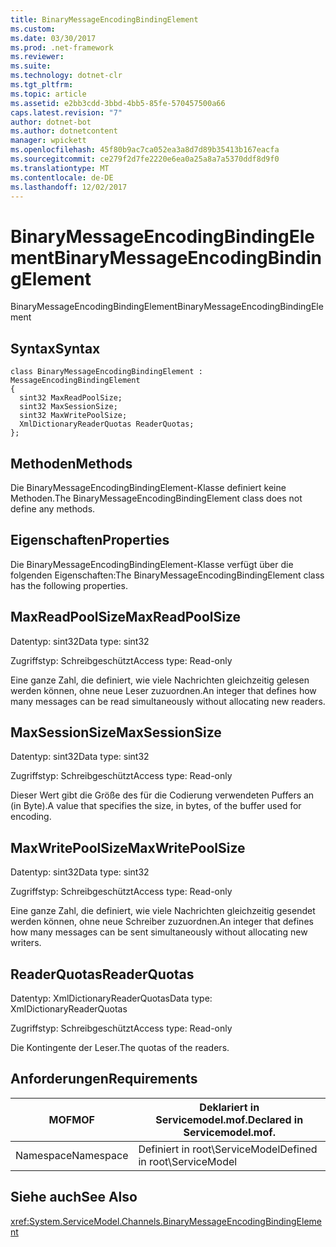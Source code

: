 ```yaml
---
title: BinaryMessageEncodingBindingElement
ms.custom: 
ms.date: 03/30/2017
ms.prod: .net-framework
ms.reviewer: 
ms.suite: 
ms.technology: dotnet-clr
ms.tgt_pltfrm: 
ms.topic: article
ms.assetid: e2bb3cdd-3bbd-4bb5-85fe-570457500a66
caps.latest.revision: "7"
author: dotnet-bot
ms.author: dotnetcontent
manager: wpickett
ms.openlocfilehash: 45f80b9ac7ca052ea3a8d7d89b35413b167eacfa
ms.sourcegitcommit: ce279f2d7fe2220e6ea0a25a8a7a5370ddf8d9f0
ms.translationtype: MT
ms.contentlocale: de-DE
ms.lasthandoff: 12/02/2017
---
```

# <a name="binarymessageencodingbindingelement"></a><span data-ttu-id="a0a7c-102">BinaryMessageEncodingBindingElement</span><span class="sxs-lookup"><span data-stu-id="a0a7c-102">BinaryMessageEncodingBindingElement</span></span>
<span data-ttu-id="a0a7c-103">BinaryMessageEncodingBindingElement</span><span class="sxs-lookup"><span data-stu-id="a0a7c-103">BinaryMessageEncodingBindingElement</span></span>  
  
## <a name="syntax"></a><span data-ttu-id="a0a7c-104">Syntax</span><span class="sxs-lookup"><span data-stu-id="a0a7c-104">Syntax</span></span>  
  
```  
class BinaryMessageEncodingBindingElement : MessageEncodingBindingElement  
{  
  sint32 MaxReadPoolSize;  
  sint32 MaxSessionSize;  
  sint32 MaxWritePoolSize;  
  XmlDictionaryReaderQuotas ReaderQuotas;  
};  
```  
  
## <a name="methods"></a><span data-ttu-id="a0a7c-105">Methoden</span><span class="sxs-lookup"><span data-stu-id="a0a7c-105">Methods</span></span>  
 <span data-ttu-id="a0a7c-106">Die BinaryMessageEncodingBindingElement-Klasse definiert keine Methoden.</span><span class="sxs-lookup"><span data-stu-id="a0a7c-106">The BinaryMessageEncodingBindingElement class does not define any methods.</span></span>  
  
## <a name="properties"></a><span data-ttu-id="a0a7c-107">Eigenschaften</span><span class="sxs-lookup"><span data-stu-id="a0a7c-107">Properties</span></span>  
 <span data-ttu-id="a0a7c-108">Die BinaryMessageEncodingBindingElement-Klasse verfügt über die folgenden Eigenschaften:</span><span class="sxs-lookup"><span data-stu-id="a0a7c-108">The BinaryMessageEncodingBindingElement class has the following properties.</span></span>  
  
## <a name="maxreadpoolsize"></a><span data-ttu-id="a0a7c-109">MaxReadPoolSize</span><span class="sxs-lookup"><span data-stu-id="a0a7c-109">MaxReadPoolSize</span></span>  
 <span data-ttu-id="a0a7c-110">Datentyp: sint32</span><span class="sxs-lookup"><span data-stu-id="a0a7c-110">Data type: sint32</span></span>  
  
 <span data-ttu-id="a0a7c-111">Zugriffstyp: Schreibgeschützt</span><span class="sxs-lookup"><span data-stu-id="a0a7c-111">Access type: Read-only</span></span>  
  
 <span data-ttu-id="a0a7c-112">Eine ganze Zahl, die definiert, wie viele Nachrichten gleichzeitig gelesen werden können, ohne neue Leser zuzuordnen.</span><span class="sxs-lookup"><span data-stu-id="a0a7c-112">An integer that defines how many messages can be read simultaneously without allocating new readers.</span></span>  
  
## <a name="maxsessionsize"></a><span data-ttu-id="a0a7c-113">MaxSessionSize</span><span class="sxs-lookup"><span data-stu-id="a0a7c-113">MaxSessionSize</span></span>  
 <span data-ttu-id="a0a7c-114">Datentyp: sint32</span><span class="sxs-lookup"><span data-stu-id="a0a7c-114">Data type: sint32</span></span>  
  
 <span data-ttu-id="a0a7c-115">Zugriffstyp: Schreibgeschützt</span><span class="sxs-lookup"><span data-stu-id="a0a7c-115">Access type: Read-only</span></span>  
  
 <span data-ttu-id="a0a7c-116">Dieser Wert gibt die Größe des für die Codierung verwendeten Puffers an (in Byte).</span><span class="sxs-lookup"><span data-stu-id="a0a7c-116">A value that specifies the size, in bytes, of the buffer used for encoding.</span></span>  
  
## <a name="maxwritepoolsize"></a><span data-ttu-id="a0a7c-117">MaxWritePoolSize</span><span class="sxs-lookup"><span data-stu-id="a0a7c-117">MaxWritePoolSize</span></span>  
 <span data-ttu-id="a0a7c-118">Datentyp: sint32</span><span class="sxs-lookup"><span data-stu-id="a0a7c-118">Data type: sint32</span></span>  
  
 <span data-ttu-id="a0a7c-119">Zugriffstyp: Schreibgeschützt</span><span class="sxs-lookup"><span data-stu-id="a0a7c-119">Access type: Read-only</span></span>  
  
 <span data-ttu-id="a0a7c-120">Eine ganze Zahl, die definiert, wie viele Nachrichten gleichzeitig gesendet werden können, ohne neue Schreiber zuzuordnen.</span><span class="sxs-lookup"><span data-stu-id="a0a7c-120">An integer that defines how many messages can be sent simultaneously without allocating new writers.</span></span>  
  
## <a name="readerquotas"></a><span data-ttu-id="a0a7c-121">ReaderQuotas</span><span class="sxs-lookup"><span data-stu-id="a0a7c-121">ReaderQuotas</span></span>  
 <span data-ttu-id="a0a7c-122">Datentyp: XmlDictionaryReaderQuotas</span><span class="sxs-lookup"><span data-stu-id="a0a7c-122">Data type: XmlDictionaryReaderQuotas</span></span>  
  
 <span data-ttu-id="a0a7c-123">Zugriffstyp: Schreibgeschützt</span><span class="sxs-lookup"><span data-stu-id="a0a7c-123">Access type: Read-only</span></span>  
  
 <span data-ttu-id="a0a7c-124">Die Kontingente der Leser.</span><span class="sxs-lookup"><span data-stu-id="a0a7c-124">The quotas of the readers.</span></span>  
  
## <a name="requirements"></a><span data-ttu-id="a0a7c-125">Anforderungen</span><span class="sxs-lookup"><span data-stu-id="a0a7c-125">Requirements</span></span>  
  
|<span data-ttu-id="a0a7c-126">MOF</span><span class="sxs-lookup"><span data-stu-id="a0a7c-126">MOF</span></span>|<span data-ttu-id="a0a7c-127">Deklariert in Servicemodel.mof.</span><span class="sxs-lookup"><span data-stu-id="a0a7c-127">Declared in Servicemodel.mof.</span></span>|  
|---------|-----------------------------------|  
|<span data-ttu-id="a0a7c-128">Namespace</span><span class="sxs-lookup"><span data-stu-id="a0a7c-128">Namespace</span></span>|<span data-ttu-id="a0a7c-129">Definiert in root\ServiceModel</span><span class="sxs-lookup"><span data-stu-id="a0a7c-129">Defined in root\ServiceModel</span></span>|  
  
## <a name="see-also"></a><span data-ttu-id="a0a7c-130">Siehe auch</span><span class="sxs-lookup"><span data-stu-id="a0a7c-130">See Also</span></span>  
 <xref:System.ServiceModel.Channels.BinaryMessageEncodingBindingElement>
